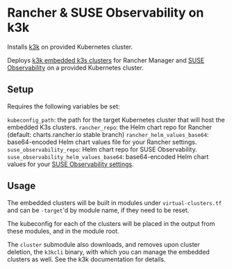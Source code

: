 # Rancher & SUSE Observability on k3k

Installs [k3k](https://github.com/rancher/k3k) on provided Kubernetes cluster.

Deploys [k3k embedded k3s clusters](https://github.com/rancher/k3k) for Rancher Manager and [SUSE Observability](https://docs.stackstate.com/get-started/k8s-quick-start-guide) on a provided Kubernetes cluster. 

## Setup

Requires the following variables be set:

`kubeconfig_path`: the path for the target Kubernetes cluster that will host the embedded K3s clusters.
`rancher_repo`: the Helm chart repo for Rancher (default: charts.rancher.io stable branch)
`rancher_helm_values_base64`: base64-encoded Helm chart values file for your Rancher settings.
`suse_observability_repo`: Helm chart repo for SUSE Observability.
`suse_observability_helm_values_base64`: base64-encoded Helm chart values for your [SUSE Observability settings](https://docs.stackstate.com/get-started/k8s-suse-rancher-prime#installing-a-default-ha-setup-for-up-to-250-nodes). 

## Usage

The embedded clusters will be built in modules under `virtual-clusters.tf` and can be `-target`'d by module name, if they need to be reset.

The kubeconfig for each of the clusters will be placed in the output from these modules, and in the module root.

The `cluster` submodule also downloads, and removes upon cluster deletion, the `k3kcli` binary, with which you can manage the embedded clusters as well. See the k3k documentation for details.



